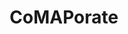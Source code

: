 ---
title: CoMAPorate
description: CoMAPorate was a project designed for HackTJ 2015. The primary focus of the app was not to compete with an app like Google Maps, but instead allow users to edit a smaller map to more detail. The idea of this app was to allow users to create maps by uploading images of a map which could be easily taken with a phone camera and then uploaded to a database. After the map was added, other users would be allowed to join this map and edit collaboratively on the map by adding waypoints. These waypoints would have tags whose names and values would be chosen by the user allowing almost limitless extendability. For example, a group of students could edit a map of the school and mark out the different rooms in the school and tag the rooms based on teacher name or subject. 
github: https://github.com/Christopher312/CoMAPorate
---